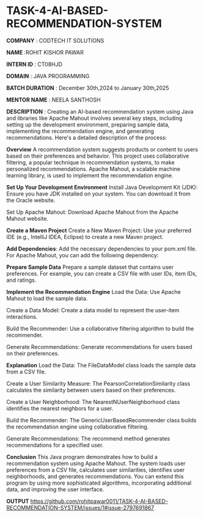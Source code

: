 # TASK-4-AI-BASED-RECOMMENDATION-SYSTEM

**COMPANY** : CODTECH IT SOLUTIONS

**NAME** :ROHIT KISHOR PAWAR

**INTERN ID** : CT08HJD

**DOMAIN** : JAVA PROGRAMMING

**BATCH DURATION** : December 30th,2024 to January 30th,2025

**MENTOR NAME** : NEELA SANTHOSH

**DESCRIPTION** :
Creating an AI-based recommendation system using Java and libraries like Apache Mahout involves several key steps, including setting up the development environment, preparing sample data, implementing the recommendation engine, and generating recommendations. Here's a detailed description of the process:

**Overview**
A recommendation system suggests products or content to users based on their preferences and behavior. This project uses collaborative filtering, a popular technique in recommendation systems, to make personalized recommendations. Apache Mahout, a scalable machine learning library, is used to implement the recommendation engine.

**Set Up Your Development Environment**
Install Java Development Kit (JDK): Ensure you have JDK installed on your system. You can download it from the Oracle website.

Set Up Apache Mahout: Download Apache Mahout from the Apache Mahout website.

**Create a Maven Project**
Create a New Maven Project: Use your preferred IDE (e.g., IntelliJ IDEA, Eclipse) to create a new Maven project.

**Add Dependencies**: 
Add the necessary dependencies to your pom.xml file. For Apache Mahout, you can add the following dependency:

**Prepare Sample Data**
Prepare a sample dataset that contains user preferences. For example, you can create a CSV file with user IDs, item IDs, and ratings.

**Implement the Recommendation Engine**
Load the Data: Use Apache Mahout to load the sample data.

Create a Data Model: Create a data model to represent the user-item interactions.

Build the Recommender: Use a collaborative filtering algorithm to build the recommender.

Generate Recommendations: Generate recommendations for users based on their preferences.

**Explanation**
Load the Data: The FileDataModel class loads the sample data from a CSV file.

Create a User Similarity Measure: The PearsonCorrelationSimilarity class calculates the similarity between users based on their preferences.

Create a User Neighborhood: The NearestNUserNeighborhood class identifies the nearest neighbors for a user.

Build the Recommender: The GenericUserBasedRecommender class builds the recommendation engine using collaborative filtering.

Generate Recommendations: The recommend method generates recommendations for a specified user.

**Conclusion**
This Java program demonstrates how to build a recommendation system using Apache Mahout. The system loads user preferences from a CSV file, calculates user similarities, identifies user neighborhoods, and generates recommendations. You can extend this program by using more sophisticated algorithms, incorporating additional data, and improving the user interface.

**OUTPUT**
https://github.com/rohitpawar0011/TASK-4-AI-BASED-RECOMMENDATION-SYSTEM/issues/1#issue-2797691867

